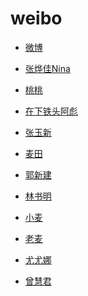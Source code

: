 # weibo


<div id = "首"></div>
<script src = "../js/首.js"></script>


* [微博](https://m.weibo.cn/)


* [张烨佳Nina](https://m.weibo.cn/u/1801509614)
* [桃桃](https://m.weibo.cn/u/1407722902)
* [在下铁头阿彪](https://m.weibo.cn/u/6874605429)
* [张玉新](https://m.weibo.cn/u/1188742767)


* [麦田](https://m.weibo.cn/u/1454037911)
* [郭新建](https://m.weibo.cn/u/5243509390)
* [林书明](https://m.weibo.cn/u/1811781304)


* [小麦](https://m.weibo.cn/u/1914010467)
* [老麦](https://m.weibo.cn/u/1611435224)


* [尤尤娜](https://m.weibo.cn/u/7436524707)
* [曾慧君](https://m.weibo.cn/u/1030648103)
